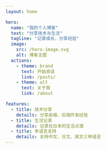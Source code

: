 ```yaml
---
layout: home

hero:
  name: "我的个人博客"
  text: "分享技术与生活"
  tagline: "记录成长，分享经验"
  image:
    src: /hero-image.svg
    alt: 博客主图
  actions:
    - theme: brand
      text: 开始阅读
      link: /posts/
    - theme: alt
      text: 关于我
      link: /about

features:
  - title: 技术分享
    details: 分享前端、后端开发经验
  - title: 生活记录
    details: 记录在日本的生活点滴
  - title: 多语言支持
    details: 支持中文、日文、英文三种语言
---
```


